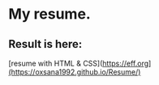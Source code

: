 # My resume.
## Result is here:

[resume with HTML & CSS](https://eff.org](https://oxsana1992.github.io/Resume/)
